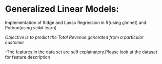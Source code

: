 # Generalized Linear Models:

Implementation of Ridge and Lasso Regression in R(using glmnet) and Python(using scikit learn)

*Objective is to predict the Total Revenue generated from a particular customer*
  
  -The features in the data set are self explainatory.Please look at the dataset for feature description
  
  
 
